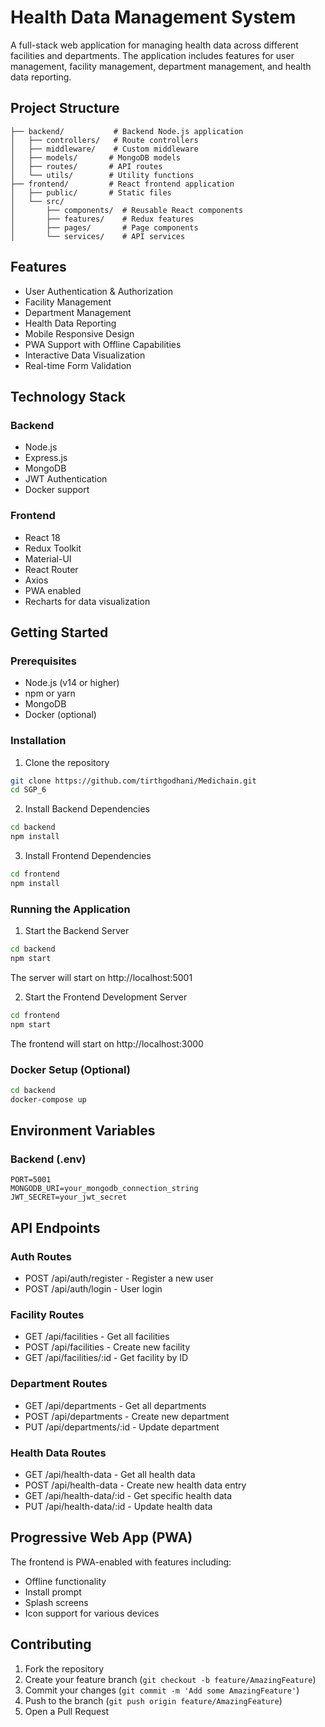 # Health Data Management System

A full-stack web application for managing health data across different facilities and departments. The application includes features for user management, facility management, department management, and health data reporting.

## Project Structure

```
├── backend/           # Backend Node.js application
│   ├── controllers/   # Route controllers
│   ├── middleware/    # Custom middleware
│   ├── models/       # MongoDB models
│   ├── routes/       # API routes
│   └── utils/        # Utility functions
├── frontend/         # React frontend application
│   ├── public/       # Static files
│   └── src/         
│       ├── components/  # Reusable React components
│       ├── features/    # Redux features
│       ├── pages/       # Page components
│       └── services/    # API services
```

## Features

- User Authentication & Authorization
- Facility Management
- Department Management
- Health Data Reporting
- Mobile Responsive Design
- PWA Support with Offline Capabilities
- Interactive Data Visualization
- Real-time Form Validation

## Technology Stack

### Backend
- Node.js
- Express.js
- MongoDB
- JWT Authentication
- Docker support

### Frontend
- React 18
- Redux Toolkit
- Material-UI
- React Router
- Axios
- PWA enabled
- Recharts for data visualization

## Getting Started

### Prerequisites
- Node.js (v14 or higher)
- npm or yarn
- MongoDB
- Docker (optional)

### Installation

1. Clone the repository
```bash
git clone https://github.com/tirthgodhani/Medichain.git
cd SGP_6
```

2. Install Backend Dependencies
```bash
cd backend
npm install
```

3. Install Frontend Dependencies
```bash
cd frontend
npm install
```

### Running the Application

1. Start the Backend Server
```bash
cd backend
npm start
```
The server will start on http://localhost:5001

2. Start the Frontend Development Server
```bash
cd frontend
npm start
```
The frontend will start on http://localhost:3000

### Docker Setup (Optional)
```bash
cd backend
docker-compose up
```

## Environment Variables

### Backend (.env)
```
PORT=5001
MONGODB_URI=your_mongodb_connection_string
JWT_SECRET=your_jwt_secret
```

## API Endpoints

### Auth Routes
- POST /api/auth/register - Register a new user
- POST /api/auth/login - User login

### Facility Routes
- GET /api/facilities - Get all facilities
- POST /api/facilities - Create new facility
- GET /api/facilities/:id - Get facility by ID

### Department Routes
- GET /api/departments - Get all departments
- POST /api/departments - Create new department
- PUT /api/departments/:id - Update department

### Health Data Routes
- GET /api/health-data - Get all health data
- POST /api/health-data - Create new health data entry
- GET /api/health-data/:id - Get specific health data
- PUT /api/health-data/:id - Update health data

## Progressive Web App (PWA)

The frontend is PWA-enabled with features including:
- Offline functionality
- Install prompt
- Splash screens
- Icon support for various devices

## Contributing

1. Fork the repository
2. Create your feature branch (`git checkout -b feature/AmazingFeature`)
3. Commit your changes (`git commit -m 'Add some AmazingFeature'`)
4. Push to the branch (`git push origin feature/AmazingFeature`)
5. Open a Pull Request



